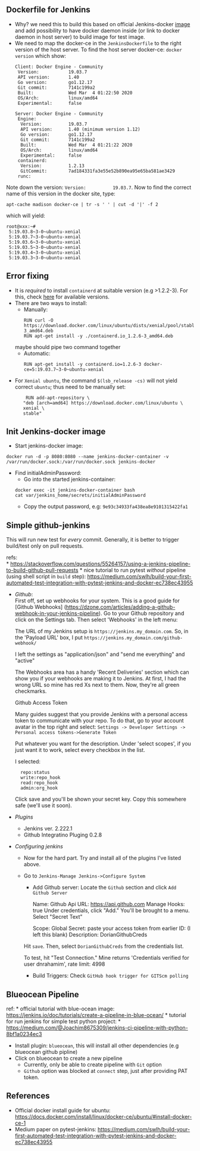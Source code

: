 Dockerfile for Jenkins
----------------------
* Why? we need this to build this based on official Jenkins-docker [image]() and add possibility
to have docker daemon inside (or link to docker daemon in host server) to build image for test
image.
* We need to map the docker-ce in the `JenkinsDockerfile` to the right version of the host server.
To find the host server docker-ce:
    ``docker version``
which show:
    ````
    Client: Docker Engine - Community
     Version:           19.03.7
     API version:       1.40
     Go version:        go1.12.17
     Git commit:        7141c199a2
     Built:             Wed Mar  4 01:22:50 2020
     OS/Arch:           linux/amd64
     Experimental:      false
    
    Server: Docker Engine - Community
     Engine:
      Version:          19.03.7
      API version:      1.40 (minimum version 1.12)
      Go version:       go1.12.17
      Git commit:       7141c199a2
      Built:            Wed Mar  4 01:21:22 2020
      OS/Arch:          linux/amd64
      Experimental:     false
     containerd:
      Version:          1.2.13
      GitCommit:        7ad184331fa3e55e52b890ea95e65ba581ae3429
     runc:
    
Note down the version: `Version:          19.03.7`.
Now to find the correct name of this version in the docker site, type:

    apt-cache madison docker-ce | tr -s ' ' | cut -d '|' -f 2
 
which will yield:

    root@xxx:~# 
     5:19.03.8~3-0~ubuntu-xenial 
     5:19.03.7~3-0~ubuntu-xenial 
     5:19.03.6~3-0~ubuntu-xenial 
     5:19.03.5~3-0~ubuntu-xenial 
     5:19.03.4~3-0~ubuntu-xenial 
     5:19.03.3~3-0~ubuntu-xenial 
     
Error fixing
------------
* It is *required* to install `containerd` at suitable version (e.g >1.2.2-3). For this, check [here](https://download.docker.com/linux/ubuntu/dists/xenial/pool/stable/amd64/)
 for available versions. 
* There are two ways to install:
    * Manually: 
        ```shell script
        RUN curl -O https://download.docker.com/linux/ubuntu/dists/xenial/pool/stable/amd64/containerd.io_1.2.6-3_amd64.deb
        RUN apt-get install -y ./containerd.io_1.2.6-3_amd64.deb
        ```
    maybe should pipe two command together
    * Automatic:
        ```shell script
        RUN apt-get install -y containerd.io=1.2.6-3 docker-ce=5:19.03.7~3-0~ubuntu-xenial
         ``` 
* For `Xenial ubuntu`, the command `$(lsb_release -cs)` will not yield correct `ubuntu`; thus need to be manually set:
    ```shell script
        RUN add-apt-repository \
       "deb [arch=amd64] https://download.docker.com/linux/ubuntu \
       xenial \
       stable"
    ```
  
Init Jenkins-docker image
-------------------------
* Start jenkins-docker image:
```shell script
docker run -d -p 8080:8080 --name jenkins-docker-container -v /var/run/docker.sock:/var/run/docker.sock jenkins-docker
```
* Find initialAdminPassword:
    * Go into the started jenkins-container:
    ```shell script
    docker exec -it jenkins-docker-container bash
    cat var/jenkins_home/secrets/initialAdminPassword
    ```
    * Copy the output password, e.g: `9e93c34933fa438ea8e9101315422fa1`

Simple github-jenkins
---------------------
This will run new test for *every* commit. Generally, it is better to trigger build/test only on pull requests.

refs:  
    * https://stackoverflow.com/questions/55264157/using-a-jenkins-pipeline-to-build-github-pull-requests
    * nice tutorial to run pytest *without* pipeline (using shell script in `build` step): https://medium.com/swlh/build-your-first-automated-test-integration-with-pytest-jenkins-and-docker-ec738ec43955
    
* *Github*:   
    First off, set up webhooks for your system. This is a good guide for [Github Webhooks] (https://dzone.com/articles/adding-a-github-webhook-in-your-jenkins-pipeline).
     Go to your Github repository and click on the Settings tab. Then select 'Webhooks' in the left menu:
    
    The URL of my Jenkins setup is `https://jenkins.my_domain.com`. So, in the 'Payload URL' box,
     I put `https://jenkins.my_domain.com/github-webhook/`
    
    I left the settings as "application/json" and "send me everything" and "active"
    
    The Webhooks area has a handy 'Recent Deliveries' section which can show you if your webhooks are making it to Jenkins. At first, I had the wrong URL so mine has red Xs next to them. Now, they're all green checkmarks.
    
    Github Access Token
    
    Many guides suggest that you provide Jenkins with a personal access token to communicate with your repo.
    To do that, go to your account avatar in the top right and select:
     `Settings -> Developer Settings -> Personal access tokens->Generate Token`
    
    Put whatever you want for the description. Under 'select scopes', if you just want it to work,
    select every checkbox in the list.
    
    I selected:
    
        repo:status
        write:repo_hook
        read:repo_hook
        admin:org_hook
    Click save and you'll be shown your secret key. Copy this somewhere safe (we'll use it soon).

* *Plugins*  
    * Jenkins ver. 2.222.1
    * Github Integratino Pluging 0.2.8

* *Configuring jenkins*  
    * Now for the hard part. Try and install all of the plugins I've listed above.
    
    * Go to `Jenkins-Manage Jenkins->Configure System`
    
        * Add Github server:
        Locate the `Github` section and click `Add Github Server`
        
            Name: Github
            Api URL: https://api.github.com
            Manage Hooks: true
            Under credentials, click "Add." You'll be brought to a menu. Select "Secret Text"
            
            Scope: Global
            Secret: paste your access token from earlier
            ID: (I left this blank)
            Description: DorianGithubCreds
            
        Hit `save`. Then, select `DorianGithubCreds` from the credentials list.
        
        To test, hit "Test Connection." Mine returns 'Credentials verified for user dnrahamim', rate limit: 4998
        
        * Build Triggers: 
        Check `GitHub hook trigger for GITScm polling`

Blueocean Pipeline
------------------
ref: 
    * official tutorial with blue-ocean image: https://jenkins.io/doc/tutorials/create-a-pipeline-in-blue-ocean/
    * tutorial for run jenkins for simple test python project:
        *  https://medium.com/@Joachim8675309/jenkins-ci-pipeline-with-python-8bf1a0234ec3
        

* Install plugin: `blueocean`, this will install all other dependencies (e.g blueocean github pipline)
* Click on blueocean to create a new pipeline
    * Currently, only be able to create pipeline with `Git` option
    * `Github` option was blocked at `connect` step, just after providing PAT token.
    
 

References
----------
* Official docker install guide for ubuntu: https://docs.docker.com/install/linux/docker-ce/ubuntu/#install-docker-ce-1
* Medium paper on pytest-jenkins: https://medium.com/swlh/build-your-first-automated-test-integration-with-pytest-jenkins-and-docker-ec738ec43955


